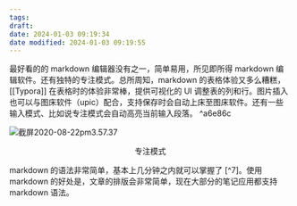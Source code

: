 ```yaml
---
tags: 
draft: 
date: 2024-01-03 09:19:34
date modified: 2024-01-03 09:19:55
---
```


最好看的的 markdown 编辑器没有之一，简单易用，所见即所得 markdown 编辑软件。还有独特的专注模式。总所周知，markdown 的表格体验又多么糟糕，[[Typora]] 在表格时的体验非常棒，提供可视化的 UI 调整表的列和行。图片插入也可以与图床软件（upic）配合，支持保存时会自动上床至图床软件。还有一些输入模式、比如说专注模式会自动高亮当前输入段落。 ^a6e86c

![截屏2020-08-22pm3.57.37](https://txx-1257178398.cos.ap-shanghai.myqcloud.com/uPic/%E6%88%AA%E5%B1%8F2020-08-22%20pm3.57.37.png)<center>专注模式</center>

markdown 的语法非常简单，基本上几分钟之内就可以掌握了 [^7]。使用 markdown 的好处是，文章的排版会非常简单，现在大部分的笔记应用都支持 markdown 语法。